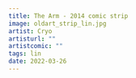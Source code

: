 ```yaml
---
title: The Arm - 2014 comic strip
image: oldart_strip_lin.jpg
artist: Cryo
artisturl: ""
artistcomic: ""
tags: lin
date: 2022-03-26
---
```

